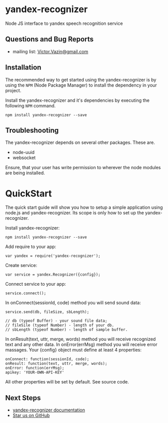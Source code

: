 # yandex-recognizer
Node JS interface to yandex speech recognition service

## Questions and Bug Reports

* mailing list: Victor.Vazin@gmail.com

## Installation

The recommended way to get started using the yandex-recognizer is
by using the `NPM` (Node Package Manager) to install the dependency in your project.

Install the yandex-recognizer and it's dependencies by executing
the following `NPM` command.
```
npm install yandex-recognizer --save
```
## Troubleshooting

The yandex-recognizer depends on several other packages. These are.

* node-uuid
* websocket

Ensure, that your user has write permission to wherever the node modules
are being installed.

QuickStart
==========
The quick start guide will show you how to setup a simple application
using node.js and yandex-recognizer. Its scope is only how to set up
the yandex-recognizer.

Install yandex-recognizer:
```
npm install yandex-recognizer --save
```
Add require to your app:
```
var yandex = require('yandex-recognizer');
```
Create service:
```
var service = yandex.Recognizer({config});
```
Connect service to your app:
```
service.connect();
```
In onConnect(sessionId, code) method you will send sound data:
```
service.send(db, fileSize, sbLength);

// db (typeof Buffer) - your sound file data;
// fileSile (typeof Number) - length of your db.
// sbLength (typeof Number) - length of sample buffer.
```
In onResult(text, uttr, merge, words) method you will receive recognized text and any other data.
In onError(errMsg) method you will receive error massages.
Your {config} object must define at least 4 properties:
```
onConnect: function(sessionId, code);
onResult: function(text, uttr, merge, words);
onError: function(errMsg);
apikey: 'YOUR-OWN-API-KEY'
```
All other properties will be set by default. See source code.

## Next Steps

 * [yandex-recognizer documentation](https://github.com/AirGraph/yandex-recognizer)
 * [Star us on GitHub](https://github.com/AirGraph/yandex-recognizer)

